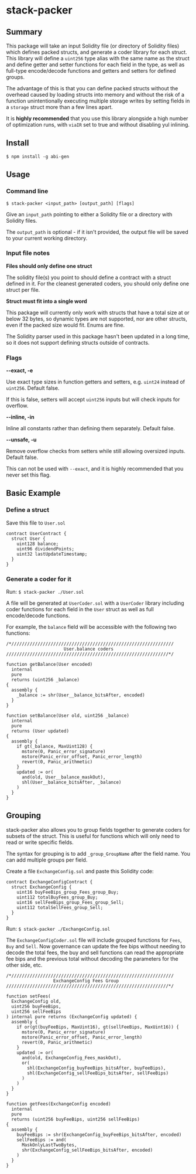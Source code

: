 # stack-packer

## Summary

This package will take an input Solidity file (or directory of Solidity files) which defines packed structs, and generate a coder library for each struct. This library will define a `uint256` type alias with the same name as the struct and define getter and setter functions for each field in the type, as well as full-type encode/decode functions and getters and setters for defined groups.

The advantage of this is that you can define packed structs without the overhead caused by loading structs into memory and without the risk of a function unintentionally executing multiple storage writes by setting fields in a `storage` struct more than a few lines apart.

It is **highly recommended** that you use this library alongside a high number of optimization runs, with `viaIR` set to true and without disabling yul inlining.

## Install
`$ npm install -g abi-gen`

## Usage

### Command line
`$ stack-packer <input_path> [output_path] [flags]`

Give an `input_path` pointing to either a Solidity file or a directory with Solidity files.

The `output_path` is optional - if it isn't provided, the output file will be saved to your current working directory.

### Input file notes

**Files should only define one struct**

The solidity file(s) you point to should define a contract with a struct defined in it. For the cleanest generated coders, you should only define one struct per file.

**Struct must fit into a single word**

This package will currently only work with structs that have a total size at or below 32 bytes, so dynamic types are not supported, nor are other structs, even if the packed size would fit. Enums are fine.

The Solidity parser used in this package hasn't been updated in a long time, so it does not support defining structs outside of contracts.

### Flags

**--exact, -e**

Use exact type sizes in function getters and setters, e.g. `uint24` instead of `uint256`. Default false.

If this is false, setters will accept `uint256` inputs but will check inputs for overflow.

**--inline, -in**

Inline all constants rather than defining them separately. Default false.

**--unsafe, -u**

Remove overflow checks from setters while still allowing oversized inputs. Default false.

This can not be used with `--exact`, and it is highly recommended that you never set this flag.

## Basic Example

### Define a struct

Save this file to `User.sol`

```solidity
contract UserContract {
  struct User {
    uint128 balance;
    uint96 dividendPoints;
    uint32 lastUpdateTimestamp;
  }
}
```

### Generate a coder for it

Run:
`$ stack-packer ./User.sol`

A file will be generated at `UserCoder.sol` with a `UserCoder` library including coder functions for each field in the `User` struct as well as full encode/decode functions.

For example, the `balance` field will be accessible with the following two functions:

```solidity
/*//////////////////////////////////////////////////////////////
                      User.balance coders
//////////////////////////////////////////////////////////////*/

function getBalance(User encoded)
  internal
  pure
  returns (uint256 _balance)
{
  assembly {
    _balance := shr(User__balance_bitsAfter, encoded)
  }
}

function setBalance(User old, uint256 _balance)
  internal
  pure
  returns (User updated)
{
  assembly {
    if gt(_balance, MaxUint128) {
      mstore(0, Panic_error_signature)
      mstore(Panic_error_offset, Panic_error_length)
      revert(0, Panic_arithmetic)
    }
    updated := or(
      and(old, User__balance_maskOut),
      shl(User__balance_bitsAfter, _balance)
    )
  }
}
```

## Grouping

stack-packer also allows you to group fields together to generate coders for subsets of the struct. This is useful for functions which will only need to read or write specific fields.

The syntax for grouping is to add `_group_GroupName` after the field name. You can add multiple groups per field.

Create a file `ExchangeConfig.sol` and paste this Solidity code:

```solidity
contract ExchangeConfigContract {
  struct ExchangeConfig {
    uint16 buyFeeBips_group_Fees_group_Buy;
    uint112 totalBuyFees_group_Buy;
    uint16 sellFeeBips_group_Fees_group_Sell;
    uint112 totalSellFees_group_Sell;
  }
}
```

Run:
`$ stack-packer ./ExchangeConfig.sol`

The `ExchangeConfigCoder.sol` file will include grouped functions for `Fees`, `Buy` and `Sell`. Now governance can update the fee bips without needing to decode the total fees, the buy and sell functions can read the appropriate fee bips and the previous total without decoding the parameters for the other side, etc.

```solidity
/*//////////////////////////////////////////////////////////////
                  ExchangeConfig Fees Group
//////////////////////////////////////////////////////////////*/

function setFees(
  ExchangeConfig old,
  uint256 buyFeeBips,
  uint256 sellFeeBips
) internal pure returns (ExchangeConfig updated) {
  assembly {
    if or(gt(buyFeeBips, MaxUint16), gt(sellFeeBips, MaxUint16)) {
      mstore(0, Panic_error_signature)
      mstore(Panic_error_offset, Panic_error_length)
      revert(0, Panic_arithmetic)
    }
    updated := or(
      and(old, ExchangeConfig_Fees_maskOut),
      or(
        shl(ExchangeConfig_buyFeeBips_bitsAfter, buyFeeBips),
        shl(ExchangeConfig_sellFeeBips_bitsAfter, sellFeeBips)
      )
    )
  }
}

function getFees(ExchangeConfig encoded)
  internal
  pure
  returns (uint256 buyFeeBips, uint256 sellFeeBips)
{
  assembly {
    buyFeeBips := shr(ExchangeConfig_buyFeeBips_bitsAfter, encoded)
    sellFeeBips := and(
      MaskOnlyLastTwoBytes,
      shr(ExchangeConfig_sellFeeBips_bitsAfter, encoded)
    )
  }
}
```